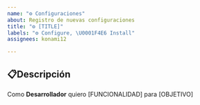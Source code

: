 ```yaml
---
name: "⚙️ Configuraciones"
about: Registro de nuevas configuraciones
title: "⚙️ [TITLE]"
labels: "⚙️ Configure, \U0001F4E6 Install"
assignees: konami12

---
```


## 📋Descripción

Como  **Desarrollador** quiero [FUNCIONALIDAD] para [OBJETIVO]
